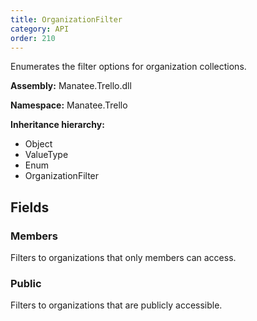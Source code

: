 ```yaml
---
title: OrganizationFilter
category: API
order: 210
---
```


Enumerates the filter options for organization collections.

**Assembly:** Manatee.Trello.dll

**Namespace:** Manatee.Trello

**Inheritance hierarchy:**

- Object
- ValueType
- Enum
- OrganizationFilter

## Fields

### Members

Filters to organizations that only members can access.

### Public

Filters to organizations that are publicly accessible.

